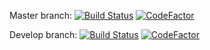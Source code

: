 Master branch: 
[![Build Status](https://travis-ci.org/Padnezz/ranel.svg?branch=master)](https://travis-ci.org/Padnezz/ranel)
[![CodeFactor](https://www.codefactor.io/repository/github/padnezz/ranel/badge/develop)](https://www.codefactor.io/repository/github/padnezz/ranel/overview/develop)

Develop branch: 
[![Build Status](https://travis-ci.org/Padnezz/ranel.svg?branch=develop)](https://travis-ci.org/Padnezz/ranel)
[![CodeFactor](https://www.codefactor.io/repository/github/padnezz/ranel/badge/master)](https://www.codefactor.io/repository/github/padnezz/ranel/overview/master)
